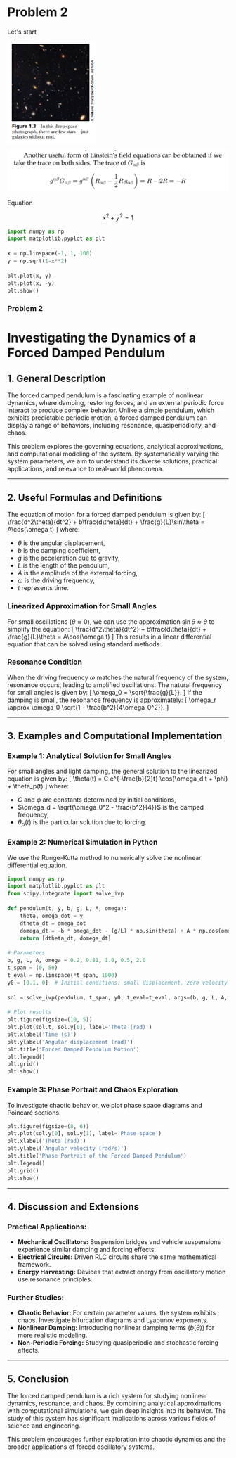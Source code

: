 # Problem 2

Let's start

![alt text](image.png)

![alt text](image-4.png)

Equation

$$
x^2+y^2=1
$$

```python
import numpy as np
import matplotlib.pyplot as plt

x = np.linspace(-1, 1, 100)
y = np.sqrt(1-x**2)

plt.plot(x, y)
plt.plot(x, -y)
plt.show()
```

### Problem 2  

# **Investigating the Dynamics of a Forced Damped Pendulum**

## **1. General Description**
The forced damped pendulum is a fascinating example of nonlinear dynamics, where damping, restoring forces, and an external periodic force interact to produce complex behavior. Unlike a simple pendulum, which exhibits predictable periodic motion, a forced damped pendulum can display a range of behaviors, including resonance, quasiperiodicity, and chaos. 

This problem explores the governing equations, analytical approximations, and computational modeling of the system. By systematically varying the system parameters, we aim to understand its diverse solutions, practical applications, and relevance to real-world phenomena.

---

## **2. Useful Formulas and Definitions**
The equation of motion for a forced damped pendulum is given by:
\[ \frac{d^2\theta}{dt^2} + b\frac{d\theta}{dt} + \frac{g}{L}\sin\theta = A\cos(\omega t) \]
where:
- $\theta$ is the angular displacement,
- $b$ is the damping coefficient,
- $g$ is the acceleration due to gravity,
- $L$ is the length of the pendulum,
- $A$ is the amplitude of the external forcing,
- $\omega$ is the driving frequency,
- $t$ represents time.

### **Linearized Approximation for Small Angles**
For small oscillations ($\theta \approx 0$), we can use the approximation $\sin\theta \approx \theta$ to simplify the equation:
\[ \frac{d^2\theta}{dt^2} + b\frac{d\theta}{dt} + \frac{g}{L}\theta = A\cos(\omega t) \]
This results in a linear differential equation that can be solved using standard methods.

### **Resonance Condition**
When the driving frequency $\omega$ matches the natural frequency of the system, resonance occurs, leading to amplified oscillations. The natural frequency for small angles is given by:
\[ \omega_0 = \sqrt{\frac{g}{L}}. \]
If the damping is small, the resonance frequency is approximately:
\[ \omega_r \approx \omega_0 \sqrt{1 - \frac{b^2}{4\omega_0^2}}. \]

---

## **3. Examples and Computational Implementation**

### **Example 1: Analytical Solution for Small Angles**
For small angles and light damping, the general solution to the linearized equation is given by:
\[ \theta(t) = C e^{-\frac{b}{2}t} \cos(\omega_d t + \phi) + \theta_p(t) \]
where:
- $C$ and $\phi$ are constants determined by initial conditions,
- $\omega_d = \sqrt{\omega_0^2 - \frac{b^2}{4}}$ is the damped frequency,
- $\theta_p(t)$ is the particular solution due to forcing.

### **Example 2: Numerical Simulation in Python**
We use the Runge-Kutta method to numerically solve the nonlinear differential equation.
```python
import numpy as np
import matplotlib.pyplot as plt
from scipy.integrate import solve_ivp

def pendulum(t, y, b, g, L, A, omega):
    theta, omega_dot = y
    dtheta_dt = omega_dot
    domega_dt = -b * omega_dot - (g/L) * np.sin(theta) + A * np.cos(omega * t)
    return [dtheta_dt, domega_dt]

# Parameters
b, g, L, A, omega = 0.2, 9.81, 1.0, 0.5, 2.0
t_span = (0, 50)
t_eval = np.linspace(*t_span, 1000)
y0 = [0.1, 0]  # Initial conditions: small displacement, zero velocity

sol = solve_ivp(pendulum, t_span, y0, t_eval=t_eval, args=(b, g, L, A, omega))

# Plot results
plt.figure(figsize=(10, 5))
plt.plot(sol.t, sol.y[0], label='Theta (rad)')
plt.xlabel('Time (s)')
plt.ylabel('Angular displacement (rad)')
plt.title('Forced Damped Pendulum Motion')
plt.legend()
plt.grid()
plt.show()
```

### **Example 3: Phase Portrait and Chaos Exploration**
To investigate chaotic behavior, we plot phase space diagrams and Poincaré sections.

```python
plt.figure(figsize=(8, 6))
plt.plot(sol.y[0], sol.y[1], label='Phase space')
plt.xlabel('Theta (rad)')
plt.ylabel('Angular velocity (rad/s)')
plt.title('Phase Portrait of the Forced Damped Pendulum')
plt.legend()
plt.grid()
plt.show()
```

---

## **4. Discussion and Extensions**
### **Practical Applications:**
- **Mechanical Oscillators:** Suspension bridges and vehicle suspensions experience similar damping and forcing effects.
- **Electrical Circuits:** Driven RLC circuits share the same mathematical framework.
- **Energy Harvesting:** Devices that extract energy from oscillatory motion use resonance principles.

### **Further Studies:**
- **Chaotic Behavior:** For certain parameter values, the system exhibits chaos. Investigate bifurcation diagrams and Lyapunov exponents.
- **Nonlinear Damping:** Introducing nonlinear damping terms ($b(\theta)$) for more realistic modeling.
- **Non-Periodic Forcing:** Studying quasiperiodic and stochastic forcing effects.

---

## **5. Conclusion**
The forced damped pendulum is a rich system for studying nonlinear dynamics, resonance, and chaos. By combining analytical approximations with computational simulations, we gain deep insights into its behavior. The study of this system has significant implications across various fields of science and engineering.

This problem encourages further exploration into chaotic dynamics and the broader applications of forced oscillatory systems.
